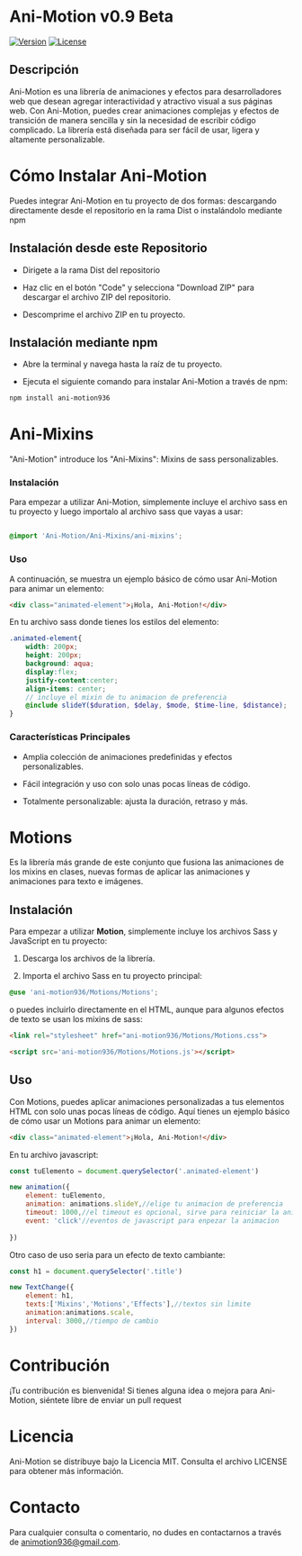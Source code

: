# Ani-Motion v0.9 Beta

[![Version](https://img.shields.io/badge/versión-0.9-blue)](https://github.com/isidro936/Ani-Motion)
[![License](https://img.shields.io/badge/license-MIT-green)](https://opensource.org/licenses/MIT)

## Descripción

Ani-Motion es una librería de animaciones y efectos para desarrolladores web que desean agregar interactividad y atractivo visual a sus páginas web. Con Ani-Motion, puedes crear animaciones complejas y efectos de transición de manera sencilla y sin la necesidad de escribir código complicado. La librería está diseñada para ser fácil de usar, ligera y altamente personalizable.

# Cómo Instalar Ani-Motion

Puedes integrar Ani-Motion en tu proyecto de dos formas: descargando directamente desde el repositorio en la rama Dist o instalándolo mediante npm

## Instalación desde este Repositorio

* Dirigete a la rama Dist del repositorio

* Haz clic en el botón "Code" y selecciona "Download ZIP" para descargar el archivo ZIP del repositorio.

* Descomprime el archivo ZIP en tu proyecto.

## Instalación mediante npm

* Abre la terminal y navega hasta la raíz de tu proyecto.


* Ejecuta el siguiente comando para instalar Ani-Motion a través de npm:  

```sh
npm install ani-motion936
```

# Ani-Mixins

"Ani-Motion" introduce los "Ani-Mixins": Mixins de sass personalizables.

### Instalación
Para empezar a utilizar Ani-Motion, simplemente incluye el archivo sass en tu proyecto y luego importalo al archivo sass que vayas a usar:

``` scss

@import 'Ani-Motion/Ani-Mixins/ani-mixins';

```
### Uso

A continuación, se muestra un ejemplo básico de cómo usar Ani-Motion para animar un elemento:

``` html
<div class="animated-element">¡Hola, Ani-Motion!</div>
```

En tu archivo sass donde tienes los estilos del elemento:

``` scss
.animated-element{
    width: 200px;
    height: 200px;
    background: aqua;
    display:flex;
    justify-content:center;
    align-items: center;
    // incluye el mixin de tu animacion de preferencia
    @include slideY($duration, $delay, $mode, $time-line, $distance);
}

```
### Características Principales

* Amplia colección de animaciones predefinidas y efectos personalizables.

* Fácil integración y uso con solo unas pocas líneas de código.

* Totalmente personalizable: ajusta la duración, retraso y más.

# Motions

Es la librería más grande de este conjunto que fusiona las animaciones de los mixins en clases, nuevas formas de aplicar las animaciones y animaciones para texto e imágenes.

## Instalación

Para empezar a utilizar **Motion**, simplemente incluye los archivos Sass y JavaScript en tu proyecto:

1. Descarga los archivos de la librería.

2. Importa el archivo Sass en tu proyecto principal:

```scss
@use 'ani-motion936/Motions/Motions';
```
o puedes incluirlo directamente en el HTML, aunque para algunos efectos de texto se usan los mixins de sass:

```html
<link rel="stylesheet" href="ani-motion936/Motions/Motions.css">
```

```html
<script src='ani-motion936/Motions/Motions.js'></script>
```

## Uso

Con Motions, puedes aplicar animaciones personalizadas a tus elementos HTML con solo unas pocas líneas de código. Aquí tienes un ejemplo básico de cómo usar un Motions para animar un elemento:

```html
<div class="animated-element">¡Hola, Ani-Motion!</div>
```

En tu archivo javascript:

```javascript
const tuElemento = document.querySelector('.animated-element')

new animation({
    element: tuElemento,
    animation: animations.slideY,//elige tu animacion de preferencia
    timeout: 1000,//el timeout es opcional, sirve para reiniciar la animación
    event: 'click'//eventos de javascript para enpezar la animacion
    
})
```
Otro caso de uso seria para un efecto de texto cambiante:

```javascript
const h1 = document.querySelector('.title')

new TextChange({
    element: h1,
    texts:['Mixins','Motions','Effects'],//textos sin limite
    animation:animations.scale,
    interval: 3000,//tiempo de cambio
})
```
# Contribución

¡Tu contribución es bienvenida! Si tienes alguna idea o mejora para Ani-Motion, siéntete libre de enviar un pull request

# Licencia
Ani-Motion se distribuye bajo la Licencia MIT. Consulta el archivo LICENSE para obtener más información.

# Contacto

Para cualquier consulta o comentario, no dudes en contactarnos a través de animotion936@gmail.com.




